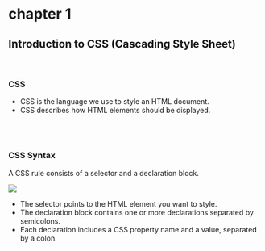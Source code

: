 # chapter 1

## Introduction to CSS (Cascading Style Sheet)

<br />

<h3>CSS</h3>
<ul>
    <li>CSS is the language we use to style an HTML document.</li>
    <li>CSS describes how HTML elements should be displayed.</li>
</ul>

<br />
<br />


<h3>CSS Syntax</h3>
<p>A CSS rule consists of a selector and a declaration block.</p>
<img src="https://www.w3schools.com/css/img_selector.gif" />

<ul>
    <li>The selector points to the HTML element you want to style.</li>
    <li>The declaration block contains one or more declarations separated by semicolons.</li>
    <li>Each declaration includes a CSS property name and a value, separated by a colon.</li>
</ul>